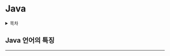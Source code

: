 # Java
<details>
  <summary>목차</summary>
  
- [1. Java 언어의 특징](#Java-언어의-특징)


</details>

## Java 언어의 특징
---
